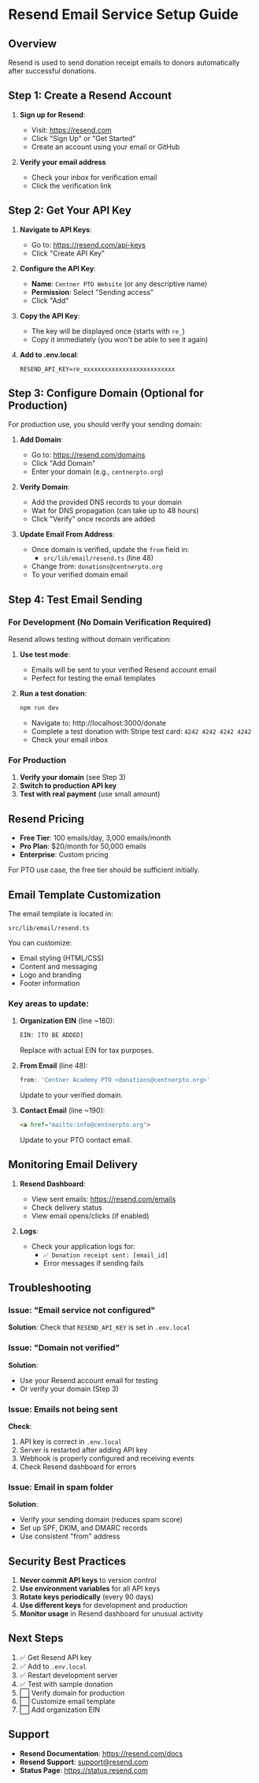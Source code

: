 # Resend Email Service Setup Guide

## Overview

Resend is used to send donation receipt emails to donors automatically after successful donations.

## Step 1: Create a Resend Account

1. **Sign up for Resend**:
   - Visit: https://resend.com
   - Click "Sign Up" or "Get Started"
   - Create an account using your email or GitHub

2. **Verify your email address**
   - Check your inbox for verification email
   - Click the verification link

## Step 2: Get Your API Key

1. **Navigate to API Keys**:
   - Go to: https://resend.com/api-keys
   - Click "Create API Key"

2. **Configure the API Key**:
   - **Name**: `Centner PTO Website` (or any descriptive name)
   - **Permission**: Select "Sending access"
   - Click "Add"

3. **Copy the API Key**:
   - The key will be displayed once (starts with `re_`)
   - Copy it immediately (you won't be able to see it again)

4. **Add to .env.local**:
   ```
   RESEND_API_KEY=re_xxxxxxxxxxxxxxxxxxxxxxxxxx
   ```

## Step 3: Configure Domain (Optional for Production)

For production use, you should verify your sending domain:

1. **Add Domain**:
   - Go to: https://resend.com/domains
   - Click "Add Domain"
   - Enter your domain (e.g., `centnerpto.org`)

2. **Verify Domain**:
   - Add the provided DNS records to your domain
   - Wait for DNS propagation (can take up to 48 hours)
   - Click "Verify" once records are added

3. **Update Email From Address**:
   - Once domain is verified, update the `from` field in:
     - `src/lib/email/resend.ts` (line 48)
   - Change from: `donations@centnerpto.org`
   - To your verified domain email

## Step 4: Test Email Sending

### For Development (No Domain Verification Required)

Resend allows testing without domain verification:

1. **Use test mode**:
   - Emails will be sent to your verified Resend account email
   - Perfect for testing the email templates

2. **Run a test donation**:
   ```bash
   npm run dev
   ```
   - Navigate to: http://localhost:3000/donate
   - Complete a test donation with Stripe test card: `4242 4242 4242 4242`
   - Check your email inbox

### For Production

1. **Verify your domain** (see Step 3)
2. **Switch to production API key**
3. **Test with real payment** (use small amount)

## Resend Pricing

- **Free Tier**: 100 emails/day, 3,000 emails/month
- **Pro Plan**: $20/month for 50,000 emails
- **Enterprise**: Custom pricing

For PTO use case, the free tier should be sufficient initially.

## Email Template Customization

The email template is located in:
```
src/lib/email/resend.ts
```

You can customize:
- Email styling (HTML/CSS)
- Content and messaging
- Logo and branding
- Footer information

### Key areas to update:

1. **Organization EIN** (line ~180):
   ```html
   EIN: [TO BE ADDED]
   ```
   Replace with actual EIN for tax purposes.

2. **From Email** (line 48):
   ```typescript
   from: 'Centner Academy PTO <donations@centnerpto.org>'
   ```
   Update to your verified domain.

3. **Contact Email** (line ~190):
   ```html
   <a href="mailto:info@centnerpto.org">
   ```
   Update to your PTO contact email.

## Monitoring Email Delivery

1. **Resend Dashboard**:
   - View sent emails: https://resend.com/emails
   - Check delivery status
   - View email opens/clicks (if enabled)

2. **Logs**:
   - Check your application logs for:
     - `✅ Donation receipt sent: [email_id]`
     - Error messages if sending fails

## Troubleshooting

### Issue: "Email service not configured"

**Solution**: Check that `RESEND_API_KEY` is set in `.env.local`

### Issue: "Domain not verified"

**Solution**:
- Use your Resend account email for testing
- Or verify your domain (Step 3)

### Issue: Emails not being sent

**Check**:
1. API key is correct in `.env.local`
2. Server is restarted after adding API key
3. Webhook is properly configured and receiving events
4. Check Resend dashboard for errors

### Issue: Email in spam folder

**Solution**:
- Verify your sending domain (reduces spam score)
- Set up SPF, DKIM, and DMARC records
- Use consistent "from" address

## Security Best Practices

1. **Never commit API keys** to version control
2. **Use environment variables** for all API keys
3. **Rotate keys periodically** (every 90 days)
4. **Use different keys** for development and production
5. **Monitor usage** in Resend dashboard for unusual activity

## Next Steps

1. ✅ Get Resend API key
2. ✅ Add to `.env.local`
3. ✅ Restart development server
4. ✅ Test with sample donation
5. ⬜ Verify domain for production
6. ⬜ Customize email template
7. ⬜ Add organization EIN

## Support

- **Resend Documentation**: https://resend.com/docs
- **Resend Support**: support@resend.com
- **Status Page**: https://status.resend.com
